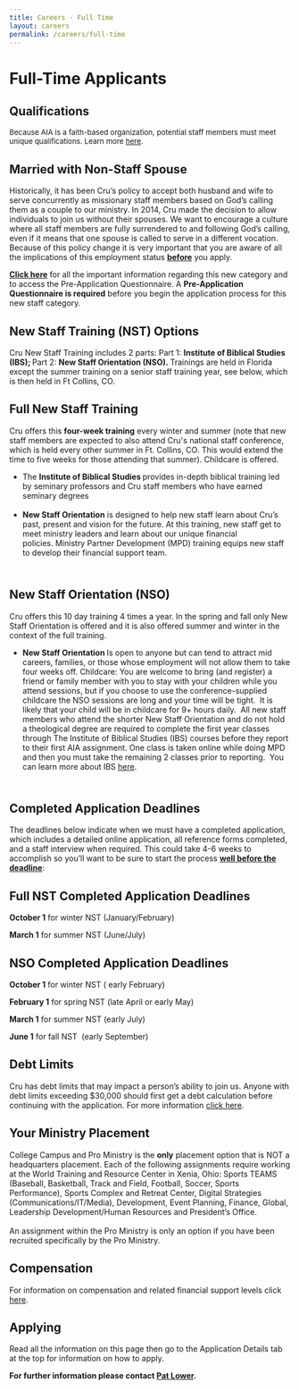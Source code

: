 ```yaml
---
title: Careers - Full Time
layout: careers
permalink: /careers/full-time
---
```

<h1>Full-Time Applicants</h1><h2 class="p2">Qualifications</h2><div class="row"><div class="col-md-12"><p class="p3"><img src="/uploads/careers/NewStaff2010-web.jpg" alt="" p="" class="img-responsive pull-right col-md-5" /><span style="font-size: 13px;">Because AIA is a faith-based organization, potential staff members must meet unique qualifications. Learn more <a href="/careers/qualifications">here</a>.&nbsp;</span></p><h2>Married with Non-Staff Spouse</h2><p>Historically, it has been Cru&rsquo;s policy to accept both husband and wife to serve concurrently as missionary staff members based on God&rsquo;s calling them as a couple to our ministry. In 2014, Cru made the decision to allow individuals to join us without their spouses. We want to encourage a culture where all staff members are fully surrendered to and following God&rsquo;s calling, even if it means that one spouse is called to serve in a different vocation. Because of this policy change it is very important that you are aware of all the implications of this employment status <strong><span style="text-decoration: underline;">before</span></strong> you apply.</p><p><a href="/careers/married-individual-applicants"><strong>Click here</strong></a> for all the important information regarding this new category and to access the Pre-Application Questionnaire. A <strong>Pre-Application Questionnaire is required</strong> before you begin the application process for this new staff category. </p><h2 class="p1">New Staff Training (NST) Options</h2><p>Cru New Staff Training includes 2 parts: Part 1:&nbsp;<strong>Institute of Biblical Studies (IBS);&nbsp;</strong>Part 2:&nbsp;<strong>New Staff Orientation (NSO).&nbsp;</strong>Trainings are held in Florida except the summer training on a senior staff training year, see below, which is then held in Ft Collins, CO.</p><h2 class="p1">Full New Staff Training</h2><p>Cru offers this&nbsp;<strong>four-week training</strong>&nbsp;every winter and summer (note that new staff members are expected to also attend Cru's national staff conference, which is held every other summer in Ft. Collins, CO. This would extend the time to five weeks for those attending that summer). Childcare is offered.</p><ul class="ul1"><li class="li1"><span class="s4">The <strong>Institute of Biblical Studies </strong></span>provides in-depth biblical training led by seminary professors and Cru staff members who have earned seminary degrees<br /><br /></li><li class="li1"><span class="s4"></span><b>New Staff </b><strong>Orientation</strong>&nbsp;is designed to help new staff learn about Cru&rsquo;s past, present and vision for the future. At this training,&nbsp;new staff get to meet ministry leaders and learn about our unique financial policies.&nbsp;Ministry Partner Development (MPD) training equips new staff to develop their financial support team.</li></ul><h2 class="p1"><br />New Staff Orientation (NSO)</h2><p>Cru offers this 10 day training 4 times a year. In the spring and fall only New Staff Orientation is offered and it is also offered summer and winter in the context of the full training.</p><ul class="ul1"><li class="li1"><span class="s4"><strong>New Staff Orientation </strong></span>Is open to anyone but can tend to attract mid careers, families, or those whose employment will not allow them to take four weeks off. Childcare: You are welcome to bring (and register) a friend or family member with you to stay with your children while you attend sessions, but if you choose to use the conference-supplied childcare the NSO sessions are long and your time will be tight.&nbsp; It is likely that your child will be in childcare for 9+ hours daily.&nbsp;&nbsp;All new staff members who attend the shorter New Staff Orientation and do not hold a theological degree are required to complete the first year classes through The Institute of Biblical Studies (IBS) courses&nbsp;before they report to their first AIA assignment. One class is taken online while doing MPD and then you must take the remaining 2 classes prior to reporting. &nbsp;You can learn more about IBS <a href="http://ibs.cru.org/">here</a>.</li></ul><h2><br />Completed Application Deadlines</h2><p>The deadlines below indicate when we must have a completed application, which includes a detailed online application, all reference forms completed, and a staff interview when required. This could take 4-6 weeks to accomplish so you&rsquo;ll want to be sure to start the process <span style="text-decoration: underline;"><strong>well before the deadline</strong></span>:</p><h2 class="p1">Full NST Completed Application Deadlines</h2><p class="p1"><b>October 1</b> for winter NST (January/February)</p><p class="p1"><b>March 1</b> for summer NST (June/July)</p><h2 class="p1">NSO Completed Application Deadlines</h2><p class="p1"><b>October 1</b> for winter NST ( early February)</p><p class="p1"><b>February 1</b> for spring NST (late April or early May)</p><p><b>March 1</b> for summer NST (early July)</p><p class="p1"><b>June 1</b> for fall NST&nbsp; (early September)</p><h2 class="p1">Debt Limits</h2><p class="MsoNormal">Cru has debt limits that may impact a person&rsquo;s ability to join us. Anyone with debt limits exceeding $30,000 should first get a debt calculation before continuing with the application. For more information <a href="/careers/debt-limits">click here</a>.</p><h2 class="p1">Your Ministry Placement</h2><p class="p1">College Campus and Pro Ministry is the <strong>only</strong> placement option that is NOT a headquarters placement. Each of the following assignments require working at the World Training and Resource Center in Xenia, Ohio: Sports TEAMS (Baseball, Basketball, Track and Field, Football, Soccer, Sports Performance), Sports Complex and Retreat Center, Digital Strategies (Communications/IT/Media), Development, Event Planning, Finance, Global, Leadership Development/Human Resources and President&rsquo;s Office. <br /><br />An assignment within the Pro Ministry is only an option if you have been recruited specifically by the Pro Ministry.</p><h2 class="p1">Compensation</h2><p class="p1">For information on compensation and related financial support levels click <a href="/careers/compensation">here</a>.</p><h2 class="p1">Applying</h2><p>Read all the information on this page then go to the Application Details tab at the top for information on how to apply.</p><p class="p1"></p><p class="p1"><strong>For further information please contact <a href="mailto:pat.lower@athletesinaction.org">Pat Lower</a>.</strong></p><p class="p1"></p></div></div>